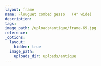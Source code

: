 ```yaml
---
layout: frame
name: Flouguet combed gesso   (4" wide)
description:
tags:
image_path: /uploads/antique/frame-69.jpg
reference:
_options:
  layout:
    hidden: true
  image_path:
    uploads_dir: uploads/antique
---
```

